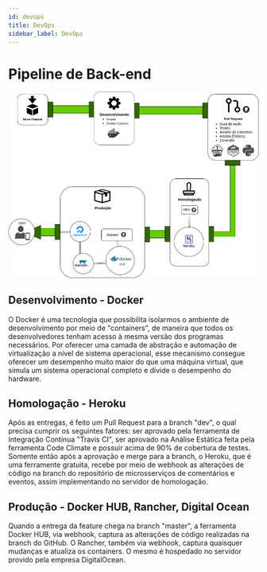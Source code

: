 ```yaml
---
id: devops
title: DevOps
sidebar_label: DevOps
---
```


# Pipeline de Back-end
![PIPELINE](assets/PipelineRoles.png)

## Desenvolvimento - Docker
O Docker é uma tecnologia que possibilita isolarmos o ambiente de desenvolvimento por meio de "containers", de maneira que todos os desenvolvedores tenham acesso à mesma versão dos programas necessários. Por oferecer uma camada de abstração e automação de virtualização a nível de sistema operacional, esse mecanismo consegue oferecer um desempenho muito maior do que uma máquina virtual, que simula um sistema operacional completo e divide o desempenho do hardware.

## Homologação - Heroku
Após as entregas, é feito um Pull Request para a branch "dev", o qual precisa cumprir os seguintes fatores: ser aprovado pela ferramenta de Integração Contínua "Travis CI", ser aprovado na Análise Estática feita pela ferramenta Code Climate e possuir acima de 90% de cobertura de testes. Somente então após a aprovação e merge para a branch, o Heroku, que é uma ferramente gratuita, recebe por meio de webhook as alterações de código na branch do repositório de microsserviços de comentários e eventos, assim implementando no servidor de homologação.

## Produção - Docker HUB, Rancher, Digital Ocean
Quando a entrega da feature chega na branch "master", a ferramenta Docker HUB, via webhook, captura as alterações de código realizadas na branch do GitHub. O Rancher, também via webhook, captura quaisquer mudanças e atualiza os containers. O mesmo é hospedado no servidor provido pela empresa DigitalOcean.